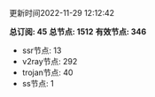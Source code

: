 更新时间2022-11-29 12:12:42

**总订阅: 45**
**总节点: 1512**
**有效节点: 346**
- ssr节点: 13
- v2ray节点: 292
- trojan节点: 40
- ss节点: 1
